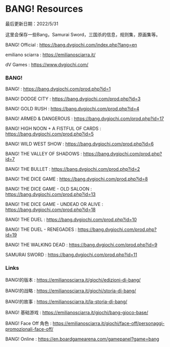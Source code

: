# BANG! Resources

最后更新日期：2022/5/31

这里会保存一些Bang，Samurai Sword，三国杀的信息，规则集，原画集等。

BANG! Official : https://bang.dvgiochi.com/index.php?lang=en

emiliano sciarra : https://emilianosciarra.it/

dV Games : https://www.dvgiochi.com/

### BANG!

BANG! : https://bang.dvgiochi.com/prod.php?id=1

BANG! DODGE CITY : https://bang.dvgiochi.com/prod.php?id=3

BANG! GOLD RUSH : https://bang.dvgiochi.com/prod.php?id=4

BANG! ARMED & DANGEROUS : https://bang.dvgiochi.com/prod.php?id=17

BANG! HIGH NOON + A FISTFUL OF CARDS : https://bang.dvgiochi.com/prod.php?id=5

BANG! WILD WEST SHOW : https://bang.dvgiochi.com/prod.php?id=6

BANG! THE VALLEY OF SHADOWS : https://bang.dvgiochi.com/prod.php?id=7

BANG! THE BULLET : https://bang.dvgiochi.com/prod.php?id=2

BANG! THE DICE GAME : https://bang.dvgiochi.com/prod.php?id=8

BANG! THE DICE GAME - OLD SALOON : https://bang.dvgiochi.com/prod.php?id=13

BANG! THE DICE GAME - UNDEAD OR ALIVE : https://bang.dvgiochi.com/prod.php?id=18

BANG! THE DUEL : https://bang.dvgiochi.com/prod.php?id=10

BANG! THE DUEL - RENEGADES : https://bang.dvgiochi.com/prod.php?id=19

BANG! THE WALKING DEAD : https://bang.dvgiochi.com/prod.php?id=9

SAMURAI SWORD : https://bang.dvgiochi.com/prod.php?id=11

### Links

BANG!的版本 : https://emilianosciarra.it/giochi/edizioni-di-bang/

BANG!的战略 : https://emilianosciarra.it/giochi/storia-di-bang/

BANG!的故事 : https://emilianosciarra.it/la-storia-di-bang/

BANG! 基础游戏 : https://emilianosciarra.it/giochi/bang-gioco-base/

BANG! Face Off 角色 : https://emilianosciarra.it/giochi/face-off/personaggi-promozionali-face-off/

BANG! Online : https://en.boardgamearena.com/gamepanel?game=bang
